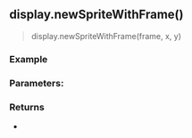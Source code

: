 
## display.newSpriteWithFrame()

> display.newSpriteWithFrame(frame, x, y)

### Example

### Parameters:


### Returns

-
